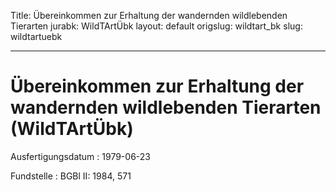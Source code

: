 Title: Übereinkommen zur Erhaltung der wandernden wildlebenden Tierarten
jurabk: WildTArtÜbk
layout: default
origslug: wildtart_bk
slug: wildtartuebk

---

# Übereinkommen zur Erhaltung der wandernden wildlebenden Tierarten (WildTArtÜbk)

Ausfertigungsdatum
:   1979-06-23

Fundstelle
:   BGBl II: 1984, 571

